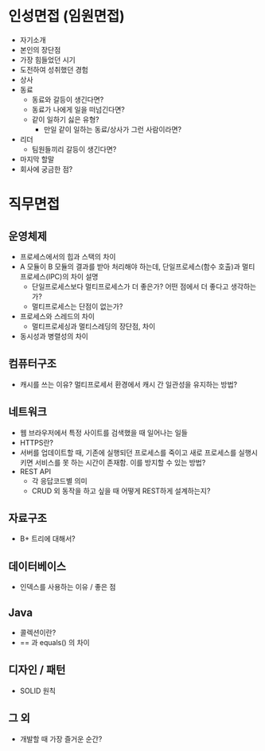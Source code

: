 # 인성면접 (임원면접)
* 자기소개
* 본인의 장단점
* 가장 힘들었던 시기
* 도전하여 성취했던 경험
* 상사
* 동료
  * 동료와 갈등이 생긴다면?
  * 동료가 나에게 일을 떠넘긴다면?
  * 같이 일하기 싫은 유형?
    * 만일 같이 일하는 동료/상사가 그런 사람이라면?
* 리더
  * 팀원들끼리 갈등이 생긴다면?
* 마지막 할말
* 회사에 궁금한 점?

# 직무면접

## 운영체제
* 프로세스에서의 힙과 스택의 차이
* A 모듈이 B 모듈의 결과를 받아 처리해야 하는데, 단일프로세스(함수 호출)과 멀티프로세스(IPC)의 차이 설명
  * 단일프로세스보다 멀티프로세스가 더 좋은가? 어떤 점에서 더 좋다고 생각하는가?
  * 멀티프로세스는 단점이 없는가?
* 프로세스와 스레드의 차이
  * 멀티프로세싱과 멀티스레딩의 장단점, 차이
* 동시성과 병렬성의 차이

## 컴퓨터구조
* 캐시를 쓰는 이유? 멀티프로세서 환경에서 캐시 간 일관성을 유지하는 방법?

## 네트워크
* 웹 브라우저에서 특정 사이트를 검색했을 때 일어나는 일들
* HTTPS란?
* 서버를 업데이트할 때, 기존에 실행되던 프로세스를 죽이고 새로 프로세스를 실행시키면 서비스를 못 하는 시간이 존재함. 이를 방지할 수 있는 방법?
* REST API
  * 각 응답코드별 의미
  * CRUD 외 동작을 하고 싶을 때 어떻게 REST하게 설계하는지?

## 자료구조
* B+ 트리에 대해서?

## 데이터베이스
* 인덱스를 사용하는 이유 / 좋은 점

## Java
* 콜렉션이란?
* == 과 equals() 의 차이

## 디자인 / 패턴
* SOLID 원칙

## 그 외
* 개발할 때 가장 즐거운 순간?
